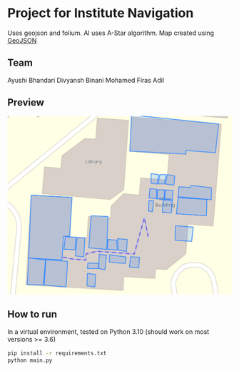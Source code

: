 # Project for Institute Navigation

Uses geojson and folium. AI uses A-Star algorithm. Map created using [GeoJSON](https://geojson.io/#map=19.34/25.1316096/55.4196872)

## Team

Ayushi Bhandari
Divyansh Binani
Mohamed Firas Adil

## Preview

![Preview](./resources/image.png)

## How to run

In a virtual environment, tested on Python 3.10 (should work on most versions >= 3.6)

```bash
pip install -r requirements.txt
python main.py
```